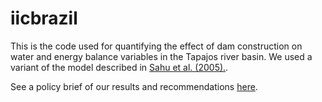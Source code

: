 # iicbrazil
This is the code used for quantifying the effect of dam construction on water and energy balance variables in the Tapajos river basin.  We used a variant of the model described in [Sahu et al. (2005).](https://link.springer.com/article/10.1198/108571106X95746).

See a policy brief of our results and recommendations [here](http://whrc.org/wp-content/uploads/2016/09/PB_Hydropower_Construction_and_Deforestation.pdf).


